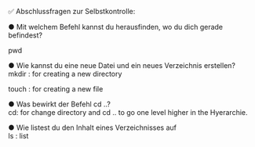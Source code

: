 ✅ Abschlussfragen zur Selbstkontrolle:

● Mit welchem Befehl kannst du herausfinden, wo du dich gerade befindest?  

pwd  

● Wie kannst du eine neue Datei und ein neues Verzeichnis erstellen?  
mkdir : for creating a new directory  
 
touch : for creating a new file  

● Was bewirkt der Befehl cd ..?  
cd: for change directory and cd .. to go one level higher in the Hyerarchie.  

● Wie listest du den Inhalt eines Verzeichnisses auf  
ls : list 